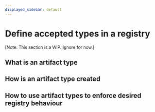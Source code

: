 ```yaml
---
displayed_sidebar: default
---
```


# Define accepted types in a registry

[Note: This section is a WIP. Ignore for now.]

## What is an artifact type

## How is an artifact type created

## How to use artifact types to enforce desired registry behaviour
